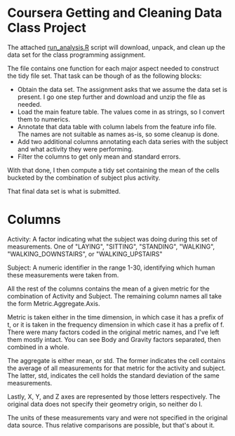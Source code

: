 Coursera Getting and Cleaning Data Class Project
================================================

The attached [run_analysis.R](https://github.com/coursera10062014/gettingdataproject/blob/master/run_analysis.R)
script will download, unpack, and clean up the data set for the class
programming assignment.

The file contains one function for each major aspect needed to construct
the tidy file set.  That task can be though of as the following blocks:
   
   * Obtain the data set.  The assignment asks that we assume the data set is present.  I go one step further and download and unzip the file as needed.
   * Load the main feature table.  The values come in as strings, so I convert them to numerics.
   * Annotate that data table with column labels from the feature info file.  The names are not suitable as names as-is, so some cleanup is done.
   * Add two additional columns annotating each data series with the subject and what activity they were performing.
   * Filter the columns to get only mean and standard errors.
   
With that done, I then compute a tidy set containing the mean of the cells
bucketed by the combination of subject plus activity.

That final data set is what is submitted.

Columns
=======

Activity: A factor indicating what the subject was doing during this
          set of measurements.  One of "LAYING", "SITTING",
          "STANDING", "WALKING", "WALKING_DOWNSTAIRS",
          or "WALKING_UPSTAIRS"
          
Subject: A numeric identifier in the range 1-30, identifying which human
   these measurements were taken from.
   
All the rest of the columns contains the mean of a given metric for the
combination of Activity and Subject.  The remaining column names all take
the form Metric.Aggregate.Axis.

Metric is taken either in the time dimension, in which case it has a
prefix of t, or it is taken in the frequency dimension in which case it
has a prefix of f.  There were many factors coded in the original metric
names, and I've left them mostly intact.  You can see Body and Gravity
factors separated, then combined in a whole.

The aggregate is either mean, or std.  The former indicates the cell
contains the average of all measurements for that metric for the activity
and subject.  The latter, std, indicates the cell holds the standard
deviation of the same measurements.

Lastly, X, Y, and Z axes are represented by those letters respectively.
The original data does not specify their geometry origin, so neither
do I.

The units of these measurements vary and were not specified in the
original data source.  Thus relative comparisons are possible, but that's
about it.
